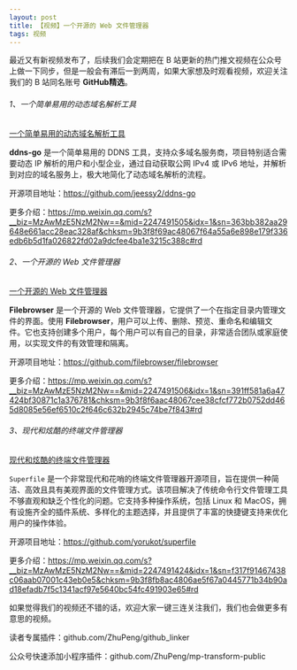 ```yaml
---
layout: post
title: 【视频】一个开源的 Web 文件管理器
tags: 视频
---
```


最近又有新视频发布了，后续我们会定期把在 B 站更新的热门推文视频在公众号上做一下同步，但是一般会有滞后一到两周，如果大家想及时观看视频，欢迎关注我们的 B 站同名账号 **GitHub精选**。

######  1、一个简单易用的动态域名解析工具

[一个简单易用的动态域名解析工具](https://www.bilibili.com/video/BV1VepbeXE1c/)

**ddns-go** 是一个简单易用的 DDNS 工具，支持众多域名服务商，项目特别适合需要动态 IP 解析的用户和小型企业，通过自动获取公网 IPv4 或 IPv6 地址，并解析到对应的域名服务上，极大地简化了动态域名解析的流程。

开源项目地址：https://github.com/jeessy2/ddns-go

更多介绍：https://mp.weixin.qq.com/s?__biz=MzAwMzE5NzM2Nw==&mid=2247491505&idx=1&sn=363bb382aa29648e661acc28eac328af&chksm=9b3f8f69ac48067f64a55a6e898e179f336edb6b5d1fa026822fd02a9dcfee4ba1e3215c388c#rd

###### 2、一个开源的 Web 文件管理器

[一个开源的 Web 文件管理器](https://www.bilibili.com/video/BV127pGebEpy/)

**Filebrowser** 是一个开源的 Web 文件管理器，它提供了一个在指定目录内管理文件的界面。使用 **Filebrowser**，用户可以上传、删除、预览、重命名和编辑文件。它也支持创建多个用户，每个用户可以有自己的目录，非常适合团队或家庭使用，以实现文件的有效管理和隔离。

开源项目地址：https://github.com/filebrowser/filebrowser

更多介绍：https://mp.weixin.qq.com/s?__biz=MzAwMzE5NzM2Nw==&mid=2247491506&idx=1&sn=391ff581a6a47424bf30871c1a376781&chksm=9b3f8f6aac48067cee38cfcf772b0752dd465d8085e56ef6510c2f646c632b2945c74be7f843#rd

###### 3、现代和炫酷的终端文件管理器

[现代和炫酷的终端文件管理器](https://www.bilibili.com/video/BV114H9e6ECU/)

`Superfile` 是一个非常现代和花哨的终端文件管理器开源项目，旨在提供一种简洁、高效且具有美观界面的文件管理方式。该项目解决了传统命令行文件管理工具不够直观和缺乏个性化的问题。它支持多种操作系统，包括 Linux 和 MacOS，拥有设施齐全的插件系统、多样化的主题选择，并且提供了丰富的快捷键支持来优化用户的操作体验。

开源项目地址：https://github.com/yorukot/superfile

更多介绍：https://mp.weixin.qq.com/s?__biz=MzAwMzE5NzM2Nw==&mid=2247491424&idx=1&sn=f317f91467438c06aab07001c43eb0e5&chksm=9b3f8fb8ac4806ae5f67a0445771b34b90ad18efadb7f5c1341acf97e5640bc54fc491903e65#rd

如果觉得我们的视频还不错的话，欢迎大家一键三连关注我们，我们也会做更多有意思的视频。

读者专属插件：github.com/ZhuPeng/github_linker

公众号快速添加小程序插件：github.com/ZhuPeng/mp-transform-public